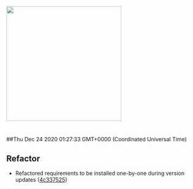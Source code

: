 <img width="300px" src="https://sickrage.ca/img/logo-stacked.png" />

# 

##Thu Dec 24 2020 01:27:33 GMT+0000 (Coordinated Universal Time)


## Refactor
  - Refactored requirements to be installed one-by-one during version updates
  ([4c337525](https://gitlab-ci-token:oaBCE34sr_bCxnetEVrw@git.sickrage.ca/SiCKRAGE/sickrage/commit/4c3375252f088c40e7053434b006c4fe7918f5a7))




